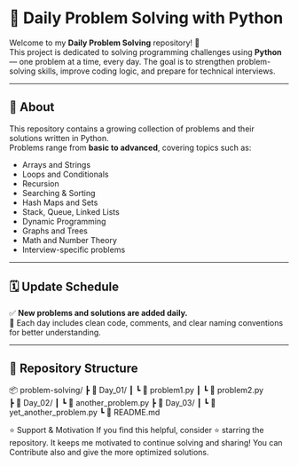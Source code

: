 # 🧠 Daily Problem Solving with Python

Welcome to my **Daily Problem Solving** repository! 🚀  
This project is dedicated to solving programming challenges using **Python** — one problem at a time, every day. The goal is to strengthen problem-solving skills, improve coding logic, and prepare for technical interviews.

---

## 📌 About

This repository contains a growing collection of problems and their solutions written in Python.  
Problems range from **basic to advanced**, covering topics such as:

- Arrays and Strings
- Loops and Conditionals
- Recursion
- Searching & Sorting
- Hash Maps and Sets
- Stack, Queue, Linked Lists
- Dynamic Programming
- Graphs and Trees
- Math and Number Theory
- Interview-specific problems

---

## 🗓️ Update Schedule

✅ **New problems and solutions are added daily.**  
📁 Each day includes clean code, comments, and clear naming conventions for better understanding.

---

## 📂 Repository Structure

📦 problem-solving/
┣ 📁 Day_01/
┃ ┗ 📄 problem1.py
┃ ┗ 📄 problem2.py   
┣ 📁 Day_02/
┃ ┗ 📄 another_problem.py
┣ 📁 Day_03/
┃ ┗ 📄 yet_another_problem.py
┗ 📄 README.md

⭐ Support & Motivation
If you find this helpful, consider ⭐ starring the repository.
It keeps me motivated to continue solving and sharing!
You can Contribute also and give the more optimized solutions.
